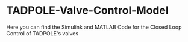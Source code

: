 # TADPOLE-Valve-Control-Model
Here you can find the Simulink and MATLAB Code for the Closed Loop Control of TADPOLE's valves
